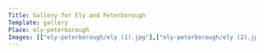 ```yaml
---
Title: Gallery for Ely and Peterborough
Template: gallery
Place: ely-peterborough
Images: [["ely-peterborough/ely (1).jpg"],["ely-peterborough/ely (2).jpg"]]
---
```


